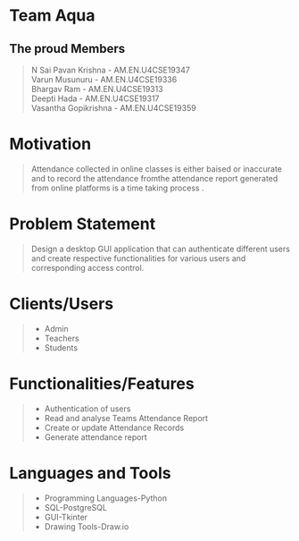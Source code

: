# Team Aqua
## The proud Members
> N Sai Pavan Krishna - AM.EN.U4CSE19347<br>
> Varun Musunuru - AM.EN.U4CSE19336<br>
> Bhargav Ram - AM.EN.U4CSE19313<br>
> Deepti Hada - AM.EN.U4CSE19317<br>
> Vasantha Gopikrishna - AM.EN.U4CSE19359<br>
# Motivation 
> Attendance collected in online classes is either baised or inaccurate and to record the attendance fromthe attendance report generated from online platforms is a time taking process .
# Problem Statement
> Design a desktop GUI application that can authenticate different users and create respective functionalities for various users and corresponding access control.  
# Clients/Users
> * Admin
> * Teachers
> * Students
# Functionalities/Features
> * Authentication of users
> * Read and analyse Teams Attendance Report
> * Create or update Attendance Records
> * Generate attendance report
# Languages and Tools
> * Programming Languages-Python
> * SQL-PostgreSQL 
> * GUI-Tkinter
> * Drawing Tools-Draw.io
